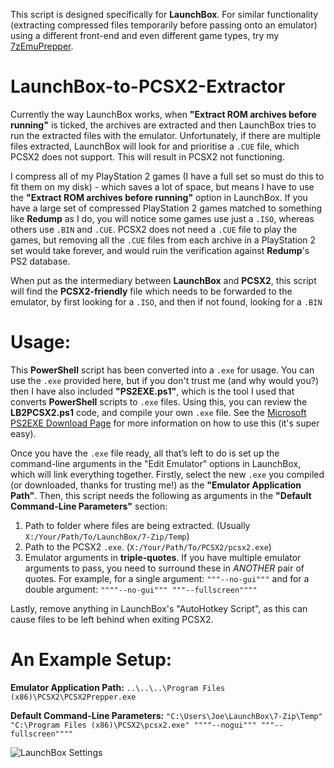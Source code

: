 This script is designed specifically for **LaunchBox**. For similar functionality (extracting compressed files temporarily before passing onto an emulator) using a different front-end and even different game types, try my [7zEmuPrepper](https://github.com/UnluckyForSome/7zEmuPrepper).

# LaunchBox-to-PCSX2-Extractor
Currently the way LaunchBox works, when **"Extract ROM archives before running"** is ticked, the archives are extracted and then LaunchBox tries to run the extracted files with the emulator. Unfortunately, if there are multiple files extracted, LaunchBox will look for and prioritise a `.CUE` file, which PCSX2 does not support. This will result in PCSX2 not functioning.

I compress all of my PlayStation 2 games (I have a full set so must do this to fit them on my disk) - which saves a lot of space, but means I have to use the **"Extract ROM archives before running"** option in LaunchBox. If you have a large set of compressed PlayStation 2 games matched to something like **Redump** as I do, you will notice some games use just a `.ISO`, whereas others use `.BIN` and `.CUE`. PCSX2 does not need a `.CUE` file to play the games, but removing all the `.CUE` files from each archive in a PlayStation 2 set would take forever, and would ruin the verification against **Redump**'s PS2 database.

When put as the intermediary between **LaunchBox** and **PCSX2**, this script will find the **PCSX2-friendly** file which needs to be forwarded to the emulator, by first looking for a `.ISO`, and then if not found, looking for a `.BIN`

# Usage:
This **PowerShell** script has been converted into a `.exe` for usage. You can use the `.exe` provided here, but if you don't trust me (and why would you?) then I have also included **"PS2EXE.ps1"**, which is the tool I used that converts **PowerShell** scripts to `.exe` files. Using this, you can review the **LB2PCSX2.ps1** code, and compile your own `.exe` file. See the [Microsoft PS2EXE Download Page](https://gallery.technet.microsoft.com/scriptcenter/PS2EXE-GUI-Convert-e7cb69d5) for more information on how to use this (it's super easy).

Once you have the `.exe` file ready, all that’s left to do is set up the command-line arguments in the "Edit Emulator" options in LaunchBox, which will link everything together. Firstly, select the new `.exe` you compiled (or downloaded, thanks for trusting me!) as the **"Emulator Application Path"**. Then, this script needs the following as arguments in the **"Default Command-Line Parameters"** section:

1. Path to folder where files are being extracted. (Usually `X:/Your/Path/To/LaunchBox/7-Zip/Temp`)
2. Path to the PCSX2 `.exe`. (`X:/Your/Path/To/PCSX2/pcsx2.exe`)
3. Emulator arguments in **triple-quotes**. If you have multiple emulator arguments to pass, you need to surround these in *ANOTHER* pair of quotes. For example, for a single argument: `"""--no-gui"""` and for a double argument: `""""--no-gui""" """--fullscreen""""`

Lastly, remove anything in LaunchBox's "AutoHotkey Script", as this can cause files to be left behind when exiting PCSX2.

# An Example Setup:
**Emulator Application Path:** `..\..\..\Program Files (x86)\PCSX2\PCSX2Prepper.exe`

**Default Command-Line Parameters:** `"C:\Users\Joe\LaunchBox\7-Zip\Temp" "C:\Program Files (x86)\PCSX2\pcsx2.exe" """"--nogui""" """--fullscreen""""`

![LaunchBox Settings](https://i.imgur.com/eNyA6S6.png)

